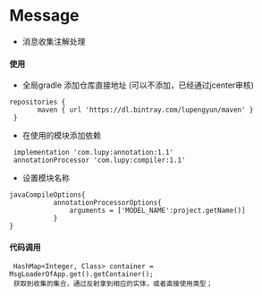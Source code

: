 # Message
* 消息收集注解处理

#### 使用

* 全局gradle 添加仓库直接地址 (可以不添加，已经通过jcenter审核)
 ```
 repositories {
        maven { url 'https://dl.bintray.com/lupengyun/maven' }
  } 
 ```

* 在使用的模块添加依赖
``` 
 implementation 'com.lupy:annotation:1.1' 
 annotationProcessor 'com.lupy:compiler:1.1' 
```

* 设置模块名称
 ``` 
 javaCompileOptions{
            annotationProcessorOptions{
                arguments = ['MODEL_NAME':project.getName()]
            }
 } 
 ```

#### 代码调用
```
 HashMap<Integer, Class> container = MsgLoaderOfApp.get().getContainer();
 获取到收集的集合，通过反射拿到相应的实体，或者直接使用类型；
```
